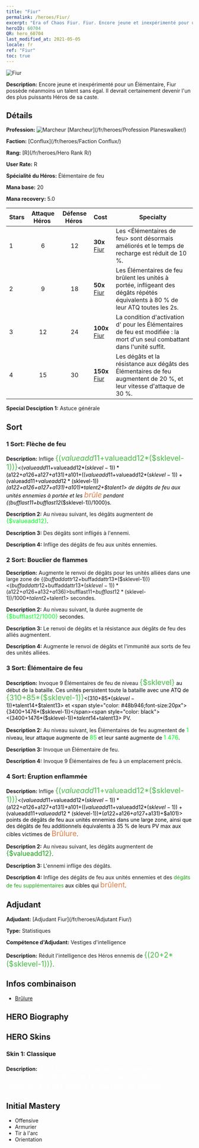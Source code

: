 ```yaml
---
title: "Fiur"
permalink: /heroes/Fiur/
excerpt: "Era of Chaos Fiur. Fiur. Encore jeune et inexpérimenté pour un Élémentaire, Fiur possède néanmoins un talent sans égal. Il devrait certainement devenir l'un des plus puissants Héros de sa caste."
heroID: 60704
QR: hero_60704
last_modified_at: 2021-05-05
locale: fr
ref: "Fiur"
toc: true
---
```

  ![Fiur](/images/h/h_Fiur.jpg)

 **Description:** Encore jeune et inexpérimenté pour un Élémentaire, Fiur possède néanmoins un talent sans égal. Il devrait certainement devenir l'un des plus puissants Héros de sa caste.
## Détails
 **Profession:** ![Marcheur](/images/h/h_prof_13.png)  [Marcheur](/fr/heroes/Profession Planeswalker/)

 **Faction:** [Conflux](/fr/heroes/Faction Conflux/)

 **Rang:** [R](/fr/heroes/Hero Rank R/)

 **User Rate:** R

 **Spécialité du Héros:** Élémentaire de feu

 **Mana base:** 20

 **Mana recovery:** 5.0


  | Stars | Attaque Héros  | Défense Héros  | Cost |     Specialty     |
  |---------|:---------------:|:---------------:|:--|--------------------|
  |    1    | 6 | 12 | **30x** [Fiur](/ItemsFR/her_381/) | Les <Élémentaires de feu> sont désormais améliorés et le temps de recharge est réduit de 10 %. |
  |    2    | 9 | 18 | **50x** [Fiur](/ItemsFR/her_381/) | Les Élémentaires de feu brûlent les unités à portée, infligeant des dégâts répétés équivalents à 80 % de leur ATQ toutes les 2s. |
  |    3    | 12 | 24 | **100x** [Fiur](/ItemsFR/her_381/) | La condition d'activation d'<Onde de choc> pour les Élémentaires de feu est modifiée : la mort d'un seul combattant dans l'unité suffit. |
  |    4    | 15 | 30 | **150x** [Fiur](/ItemsFR/her_381/) | Les dégâts et la résistance aux dégâts des Élémentaires de feu augmentent de 20 %, et leur vitesse d'attaque de 30 %. |

 **Special Desciption 1:** Astuce générale

## Sort
### 1 Sort: Flèche de feu
 **Description:** Inflige <span style="color: #48b946;font-size:20px">{($valueadd11+$valueadd12*($sklevel-1))}</span><span style="color: black"><($valueadd11+$valueadd12*($sklevel-1))*($a122+$a126+$a127+$a131)+$a101+(($valueadd11+$valueadd12*($sklevel-1))+($valueadd11+$valueadd12*($sklevel-1))*($a122+$a126+$a127+$a131)+$a101)*$talent2+$talent1> de dégâts de feu aux unités ennemies à portée et les <span style="color: #e07c44;font-size:20px">brûle</span><span style="color: black"> pendant {($bufflast11+$bufflast12*($sklevel-1))/1000}s.

 **Description 2:** Au niveau suivant, les dégâts augmentent de <span style="color: #00ff22;font-size:16px">{$valueadd12}</span><span style="color: black">.

 **Description 3:** Des dégâts sont infligés à l'ennemi.

 **Description 4:** Inflige des dégâts de feu aux unités ennemies.

### 2 Sort: Bouclier de flammes
 **Description:** Augmente le renvoi de dégâts pour les unités alliées dans une large zone de {($buffaddattr12+$buffaddattr13*($sklevel-1))}<($buffaddattr12+$buffaddattr13*($sklevel-1))*($a122+$a126+$a132+$a136)> % et les immunise contre les sorts de feu pendant <span style="color: #48b946;font-size:20px">{($bufflast11+$bufflast12*($sklevel-1))/1000}</span><span style="color: black"><($bufflast11+$bufflast12*($sklevel-1))/1000*$talent2+$talent1> secondes.

 **Description 2:** Au niveau suivant, la durée augmente de <span style="color: #00ff22;font-size:16px">{$bufflast12/1000}</span><span style="color: black"> secondes.

 **Description 3:** Le renvoi de dégâts et la résistance aux dégâts de feu des alliés augmentent.

 **Description 4:** Augmente le renvoi de dégâts et l'immunité aux sorts de feu des unités alliées.

### 3 Sort: Élémentaire de feu
 **Description:** Invoque 9 Élémentaires de feu de niveau <span style="color: #48b946;font-size:20px">{$sklevel}</span><span style="color: black"> au début de la bataille. Ces unités persistent toute la bataille avec une ATQ de <span style="color: #48b946;font-size:20px">{310+85*($sklevel-1)}</span><span style="color: black"><(310+85*($sklevel-1))*$talent14+$talent13> et <span style="color: #48b946;font-size:20px">{3400+1476*($sklevel-1)}</span><span style="color: black"><(3400+1476*($sklevel-1))*$talent14+$talent13> PV.

 **Description 2:** Au niveau suivant, les Élémentaires de feu augmentent de <span style="color: #00ff22;font-size:16px">1</span><span style="color: black"> niveau, leur attaque augmente de <span style="color: #00ff22;font-size:16px">85</span><span style="color: black"> et leur santé augmente de <span style="color: #00ff22;font-size:16px">1 476</span><span style="color: black">.

 **Description 3:** Invoque un Élémentaire de feu.

 **Description 4:** Invoque 9 Élémentaires de feu à un emplacement précis.

### 4 Sort: Éruption enflammée
 **Description:** Inflige <span style="color: #48b946;font-size:20px">{($valueadd11+$valueadd12*($sklevel-1))}</span><span style="color: black"><($valueadd11+$valueadd12*($sklevel-1))*($a122+$a126+$a127+$a131)+$a101+(($valueadd11+$valueadd12*($sklevel-1))+($valueadd11+$valueadd12*($sklevel-1))*($a122+$a126+$a127+$a131)+$a101)> points de dégâts de feu aux unités ennemies dans une large zone, ainsi que des dégâts de feu additionnels équivalents à 35 % de leurs PV max aux cibles victimes de <span style="color: #e07c44;font-size:20px">Brûlure</span><span style="color: black">.

 **Description 2:** Au niveau suivant, les dégâts augmentent de <span style="color: #1ca216;font-size:18px">{$valueadd12}</span><span style="color: black">.

 **Description 3:** L'ennemi inflige des dégâts.

 **Description 4:** Inflige des dégâts de feu aux unités ennemies et des <span style="color: #1ca216">dégâts de feu supplémentaires</span><span style="color: black"> aux cibles qui <span style="color: #e07c44;font-size:20px">brûlent</span><span style="color: black">.


## Adjudant

 **Adjudant:**  [Adjudant Fiur](/fr/heroes/Adjutant Fiur/) 

 **Type:**  Statistiques 

 **Compétence d'Adjudant:**  Vestiges d'intelligence 

 **Description:** Réduit l'intelligence des Héros ennemis de <span style="color: #48b946;font-size:20px">{(20+2*($sklevel-1))}</span><span style="color: black">.

## Infos combinaison

* [Brûlure](/fr/combination/Brûlure/) 

## HERO Biography

## HERO Skins
### Skin 1: **Classique**

 **Description:** <span style="color: #ffffff;font-size:20px">J'en ai plus qu'assez des guerres incessantes livrées par les humains, mais c'est avec plaisir que je les aiderai à chasser ce démon.</span>



## Initial Mastery
   - Offensive
   - Armurier
   - Tir à l'arc
   - Orientation
